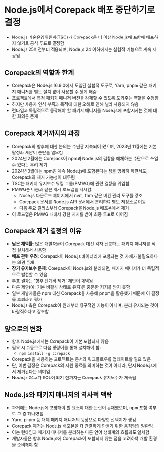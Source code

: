 # Node.js에서 Corepack 배포 중단하기로 결정


* Node.js 기술운영위원회(TSC)가 Corepack을 더 이상 Node.js에 포함해 배포하지 않기로 공식 투표로 결정함
* Node.js 25버전부터 적용되며, Node.js 24 이하에서는 실험적 기능으로 계속 제공됨

Corepack의 역할과 한계
----------------

* Corepack은 Node.js 16.9.0에서 도입된 실험적 도구로, Yarn, pnpm 같은 패키지 매니저를 별도 설치 없이 사용할 수 있게 해줌
* 프로젝트에서 특정 패키지 매니저 버전을 강제할 수 있도록 도와주는 역할을 수행함
* 하지만 사용자 인식 부족과 목적에 대한 오해로 인해 널리 사용되지 않음
* 런타임과 독립적으로 동작해야 할 패키지 매니저를 Node.js에 포함시키는 것에 대한 회의론 존재

Corepack 제거까지의 과정
-----------------

* Corepack의 향후에 대한 논의는 수년간 지속되어 왔으며, 2023년 11월에는 기본 활성화 제안이 논란을 일으킴
* 2024년 2월에는 Corepack이 npm과 Node.js의 결합을 해체하는 수단으로 쓰일 수 있다는 우려 제기
* 2024년 3월에는 npm은 계속 Node.js에 포함된다는 점을 명확히 하면서도, Corepack의 제거 가능성이 대두됨
* TSC는 패키지 유지보수 워킹 그룹(PMWG)에 관련 결정을 위임함
* PMWG는 다음과 같은 제거 로드맵을 제시함:
  + Node.js 다운로드 페이지에서 nvm, fnm 같은 버전 관리 도구를 강조
  + Corepack 문서를 Node.js API 문서에서 분리하여 별도 저장소로 이동
  + 다음 주요 릴리스부터 Corepack을 Node.js 배포본에서 제거
* 이 로드맵은 PMWG 내에서 강한 지지를 받아 최종 투표로 이어짐

Corepack 제거 결정의 이유
------------------

* **낮은 채택률**: 많은 개발자들이 Corepack 대신 각자 선호하는 패키지 매니저를 직접 설치해서 사용함
* **배포 관련 우려**: Corepack이 Node.js 바이너리에 포함되는 것 자체가 불필요하다는 의견 존재
* **장기 유지보수 문제**: Corepack이 Node.js와 분리되면, 패키지 매니저가 더 독립적으로 발전할 수 있음
* 투표 결과는 '향후 단계적 제거' 제안이 채택됨
* 다른 제안(예: 기본 비활성 상태로 유지)은 충분한 지지를 받지 못함
* 일부 개발자들은 npm 대신 Corepack을 사용해 pnpm을 활용했기 때문에 이 결정을 후퇴라고 평가
* Node.js 측은 Corepack이 원래부터 영구적인 기능이 아니며, 분리 유지되는 것이 바람직하다고 강조함

앞으로의 변화
-------

* 향후 Node.js에서는 Corepack이 기본 포함되지 않음
* 필요 시 수동으로 다음 명령어를 통해 설치해야 함:
  + `npm install -g corepack`
* Corepack을 사용하는 프로젝트는 문서와 워크플로우를 업데이트할 필요 있음
* 단, 이번 결정은 Corepack의 지원 종료를 의미하는 것이 아니라, 단지 Node.js에서 제거된다는 의미임
* Node.js 24.x가 EOL이 되기 전까지는 Corepack 유지보수가 계속됨

Node.js와 패키지 매니저의 역사적 맥락
------------------------

* 과거에도 Node.js에 포함해야 할 요소에 대한 논란이 존재했으며, npm 포함 여부도 그 중 하나였음
* Yarn, pnpm 등 대체 패키지 매니저의 등장으로 다양한 선택지가 생김
* Corepack 제거는 Node.js 배포본을 더 간결하게 만들기 위한 움직임의 일환임
* 이는 런타임과 패키지 매니저를 분리하는 다른 언어 생태계의 흐름과도 일치함
* 개발자들은 향후 Node.js에 Corepack이 포함되지 않는 점을 고려하여 개발 환경을 준비해야 함
